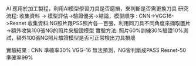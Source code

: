 AI 應用於加工製程，利用AI模型學習刀具是否磨損，來判斷是否需更換刀具
研究流程: 收集資料 -> 模型評估->驗證優劣->結論，模型順序 : CNN->VGG16->Resnet
收集資料:NG照片跟PSS照片各一百張，利用同刀具不同角度來擷取圖片 ->額外收集100張NG的照片來驗證模型
實驗方法: 照片60%訓練30%驗證10%測試，額外100張NG照片驗證模型是否可正常檢出刀具損壞

實驗結果 : 
 CNN 準確率30%
 VGG-16 無法預測，NG皆判斷成PASS
 Resnet-50 準確率99%

